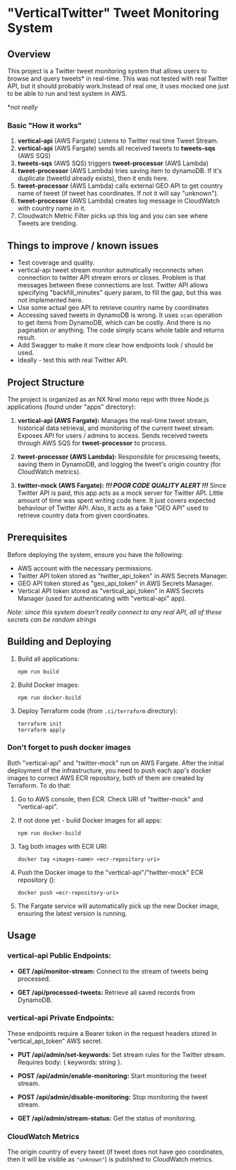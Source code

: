 # "VerticalTwitter" Tweet Monitoring System

## Overview

This project is a Twitter tweet monitoring system that allows users to browse and query tweets\* in real-time. This was not tested with real Twitter API, but it should probably work.Instead of real one, it uses mocked one just to be able to run and test system in AWS.

\*_not really_

### Basic "How it works"

1. **vertical-api** (AWS Fargate) Listens to Twitter real time Tweet Stream.
2. **vertical-api** (AWS Fargate) sends all received tweets to **tweets-sqs** (AWS SQS)
3. **tweets-sqs** (AWS SQS) triggers **tweet-processor** (AWS Lambda)
4. **tweet-processor** (AWS Lambda) tries saving item to dynamoDB. If it's duplicate (tweetId already exists), then it ends here.
5. **tweet-processor** (AWS Lambda) calls external GEO API to get country name of tweet (if tweet has coordinates. If not it will say "unknown").
6. **tweet-processor** (AWS Lambda) creates log message in CloudWatch with country name in it.
7. Cloudwatch Metric Filter picks up this log and you can see where Tweets are trending.

## Things to improve / known issues

- Test coverage and quality.
- vertical-api tweet stream monitor autmatically reconnects when connection to twitter API stream errors or closes. Problem is that messages between these connections are lost. Twitter API allows specifying "backfill_minutes" query param, to fill the gap, but this was not implemented here.
- Use some actual geo API to retrieve country name by coordinates
- Accessing saved tweets in dynamoDB is wrong. It uses `scan` operation to get items from DynamoDB, which can be costly. And there is no pagination or anything. The code simply scans whole table and returns result.
- Add Swagger to make it more clear how endpoints look / should be used.
- Ideally - test this with real Twitter API.

## Project Structure

The project is organized as an NX Nrwl mono repo with three Node.js applications (found under "apps" directory):

1. **vertical-api (AWS Fargate):** Manages the real-time tweet stream, historical data retrieval, and monitoring of the current tweet stream. Exposes API for users / admins to access. Sends received tweets through AWS SQS for **tweet-processor** to process.

2. **tweet-processor (AWS Lambda):** Responsible for processing tweets, saving them in DynamoDB, and logging the tweet's origin country (for CloudWatch metrics).

3. **twitter-mock (AWS Fargate):** **_!!! POOR CODE QUALITY ALERT !!!_** Since Twitter API is paid, this app acts as a mock server for Twitter API. Little amount of time was spent writing code here. It just covers expected behaviour of Twitter API. Also, it acts as a fake "GEO API" used to retrieve country data from given coordinates.

## Prerequisites

Before deploying the system, ensure you have the following:

- AWS account with the necessary permissions.
- Twitter API token stored as "twitter_api_token" in AWS Secrets Manager.
- GEO API token stored as "geo_api_token" in AWS Secrets Manager.
- Vertical API token stored as "vertical_api_token" in AWS Secrets Manager (used for authenticating with "vertical-api" app).

_Note: since this system doesn't really connect to any real API, all of these secrets can be random strings_

## Building and Deploying

1. Build all applications:

   ```
   npm run build
   ```

2. Build Docker images:

   ```
   npm run docker-build
   ```

3. Deploy Terraform code (from `.ci/terraform` directory):

   ```
   terraform init
   terraform apply
   ```

### Don't forget to push docker images

Both "vertical-api" and "twitter-mock" run on AWS Fargate. After the initial deployment of the infrastructure, you need to push each app's docker images to correct AWS ECR repository, both of them are created by Terraform. To do that:

1. Go to AWS console, then ECR. Check URI of "twitter-mock" and "vertical-api".

2. If not done yet - build Docker images for all apps:

   ```
   npm run docker-build
   ```

3. Tag both images with ECR URI:

   ```
   docker tag <images-name> <ecr-repository-uri>
   ```

4. Push the Docker image to the "vertical-api"/"twitter-mock" ECR repository ():

   ```
   docker push <ecr-repository-uri>
   ```

5. The Fargate service will automatically pick up the new Docker image, ensuring the latest version is running.

## Usage

### vertical-api Public Endpoints:

- **GET /api/monitor-stream:** Connect to the stream of tweets being processed.

- **GET /api/processed-tweets:** Retrieve all saved records from DynamoDB.

### vertical-api Private Endpoints:

These endpoints require a Bearer token in the request headers stored in "vertical_api_token" AWS secret.

- **PUT /api/admin/set-keywords:** Set stream rules for the Twitter stream. Requires body: { keywords: string }.

- **POST /api/admin/enable-monitoring:** Start monitoring the tweet stream.

- **POST /api/admin/disable-monitoring:** Stop monitoring the tweet stream.

- **GET /api/admin/stream-status:** Get the status of monitoring.

### CloudWatch Metrics

The origin country of every tweet (if tweet does not have geo coordinates, then it will be visible as `"unknown"`) is published to CloudWatch metrics.
